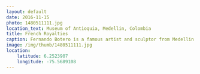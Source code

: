 ```yaml
---
layout: default
date: 2016-11-15
photo: 1480511111.jpg
location_text: Museum of Antioquia, Medellin, Colombia
title: French Royalties
caption: Fernando Botero is a famous artist and sculptor from Medellin. His style depicts persons and objects in large and exaggerated volume. In this picture, Botero painted Louis XIV and Marie-Antoinette visiting Medellin.
image: /img/thumb/1480511111.jpg
location:
    latitude: 6.2523907
    longitude: -75.5689108
---
```

